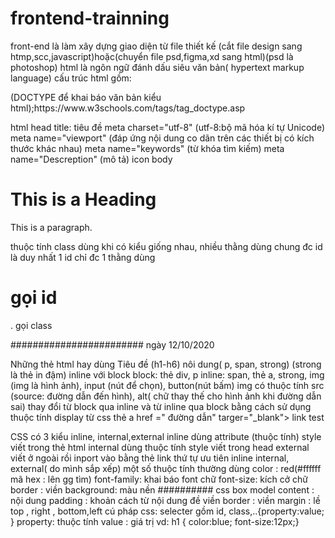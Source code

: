 # frontend-trainning
front-end là làm xây dựng giao diện từ file thiết kế (cắt file design sang htmp,scc,javascript)hoặc(chuyển file psd,figma,xd sang html)(psd là photoshop)
html là ngôn ngữ đánh dấu siêu văn bản( hypertext markup language)
cấu trúc html gồm:
  <!DOCTYPE html>                (DOCTYPE để khai báo văn bản kiểu html);https://www.w3schools.com/tags/tag_doctype.asp
  html
    head
      title: tiêu đề
      meta charset="utf-8"    (utf-8:bộ mã hóa kí tự Unicode)
      meta name="viewport"    (đáp ứng nội dung co dãn trên các thiết bị có kích thước khác nhau)
      meta name="keywords"    (từ khóa tìm kiếm)
      meta name="Descreption" (mô tả)
      icon
    body

<!DOCTYPE html>
<html>
    <head>
        <title>Page Title</title>
    </head>
<body>
    <h1>This is a Heading</h1>
    <p>This is a paragraph.</p>
</body>
</html>

thuộc tính class dùng khi có kiểu giống nhau, nhiều thằng dùng chung đc 
id là duy nhất 1 id chỉ đc 1 thằng dùng
  
  # gọi id
  . gọi class

########################
ngày 12/10/2020     

  Những thẻ html hay dùng
 Tiêu đề (h1-h6)
 nôi dung( p, span, strong) (strong là thẻ in đậm)
 inline với block
 block: thẻ div, p
 inline: span, thẻ a, strong, img (img là hình ảnh), input (nút để chọn), button(nút bấm)
 img có thuộc tính src (source: đường dẫn đến hình), alt( chữ thay thế cho hình ảnh khi đường dẫn sai)
 thay đổi từ block qua inline và từ inline qua block bằng cách sử dụng thuộc tính display từ css
 thẻ a href =" đường dẫn" targer="_blank"> link test
 
   CSS
 có 3 kiểu inline, internal,external
 inline dùng attribute (thuộc tính) style viết trong thẻ html
 internal dùng thuộc tính style viết trong head
 external viết ở ngoài rồi inport vào bằng thẻ link   <link rel="stylesheet" href="đường dẫn .css">
    thứ tự ưu tiên
      inline
      internal, external( do mình sắp xếp)
 một số thuộc tính thường dùng
    color : red(#ffffff mã hex : lên gg tìm)
    font-family: khai báo font chữ
    font-size: kích cở chữ
    border : viền
    background: màu nền
 ##########
 css box model
 content : nội dung
 padding : khoản cách từ nội dung đề viền
 border : viền
 margin : lề
 top , right , bottom,left
 cú pháp css: 
    selecter gồm id, class,..{property:value; }
    property: thuộc tính 
    value : giá trị
    vd: h1 { color:blue; font-size:12px;}
 
 
 
 
 
 
 
